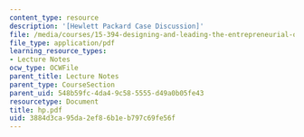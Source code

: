 ```yaml
---
content_type: resource
description: '[Hewlett Packard Case Discussion]'
file: /media/courses/15-394-designing-and-leading-the-entrepreneurial-organization-spring-2003/3884d3ca95da2ef86b1eb797c69fe56f_hp.pdf
file_type: application/pdf
learning_resource_types:
- Lecture Notes
ocw_type: OCWFile
parent_title: Lecture Notes
parent_type: CourseSection
parent_uid: 548b59fc-4da4-9c58-5555-d49a0b05fe43
resourcetype: Document
title: hp.pdf
uid: 3884d3ca-95da-2ef8-6b1e-b797c69fe56f
---
```

